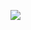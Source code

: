 [![](https://mermaid.ink/img/pako:eNqVU8Fu2zAM_RWB56Sw66VJfCjQLRhQYCuCZeuh8g6CRSdcbcmV5a5pkH8vIyeI1xbbooP1SDw9So_mBnKrEVIoSvs7XynnxfdZZgSvhedIXrXeVgx-9pJiOLwUc2d_Ye5nWJAhT9bIfUYcU_tDu_WGHkQWua3JLOV-_yf_Gz605LBC4xvZD4QyWmhsaGne3PTaFE413rW5bx3KP8Neyb_zuvuie0Qnu0006Nv6NIEb66mgXAXD-kF4ADfAe_ZBNOvGY3Wa9I8GHXdrJXdAKEZszEGdjMelU6-a8j8X_jKfU40lGZSMxSE4TeV2_unK5SvJu1AMyGPf_WOvPrZUahm-vQr9bKB9dpYfZLQ8ACa_lrpVJenO6CN8hzfDurTr3V8kjzDwYAAVukqR5gHZ7M5lwK5WmEHKUCt3n0Fmtsxju-1ibXJI-eE4gLbmejgjxaZXkBaqbDhbKwPpBp4gHcZRcjaeTqKLUZLEHybx6HwAa0iTUXSWTEZxMh5HF9Mkmm4H8GwtS8Th-F3AXQ3U5K372s1vGOPtC7ziTHs?type=png)](https://mermaid.live/edit#pako:eNqVU8Fu2zAM_RWB56Sw66VJfCjQLRhQYCuCZeuh8g6CRSdcbcmV5a5pkH8vIyeI1xbbooP1SDw9So_mBnKrEVIoSvs7XynnxfdZZgSvhedIXrXeVgx-9pJiOLwUc2d_Ye5nWJAhT9bIfUYcU_tDu_WGHkQWua3JLOV-_yf_Gz605LBC4xvZD4QyWmhsaGne3PTaFE413rW5bx3KP8Neyb_zuvuie0Qnu0006Nv6NIEb66mgXAXD-kF4ADfAe_ZBNOvGY3Wa9I8GHXdrJXdAKEZszEGdjMelU6-a8j8X_jKfU40lGZSMxSE4TeV2_unK5SvJu1AMyGPf_WOvPrZUahm-vQr9bKB9dpYfZLQ8ACa_lrpVJenO6CN8hzfDurTr3V8kjzDwYAAVukqR5gHZ7M5lwK5WmEHKUCt3n0Fmtsxju-1ibXJI-eE4gLbmejgjxaZXkBaqbDhbKwPpBp4gHcZRcjaeTqKLUZLEHybx6HwAa0iTUXSWTEZxMh5HF9Mkmm4H8GwtS8Th-F3AXQ3U5K372s1vGOPtC7ziTHs)
